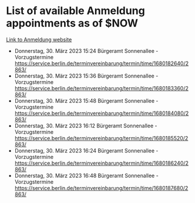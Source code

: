 # List of available Anmeldung appointments as of $NOW
[Link to Anmeldung website](https://service.berlin.de/terminvereinbarung/termin/tag.php?termin=1&anliegen[]=120686&dienstleisterlist=122210,122217,327316,122219,327312,122227,327314,122231,327346,122243,327348,122254,122252,329742,122260,329745,122262,329748,122271,327278,122273,327274,122277,327276,330436,122280,327294,122282,327290,122284,327292,122291,327270,122285,327266,122286,327264,122296,327268,150230,329760,122297,327286,122294,327284,122312,329763,122314,329775,122304,327330,122311,327334,122309,327332,317869,122281,327352,122279,329772,122283,122276,327324,122274,327326,122267,329766,122246,327318,122251,327320,122257,327322,122208,327298,122226,327300&herkunft=http%3A%2F%2Fservice.berlin.de%2Fdienstleistung%2F120686%2F)
- Donnerstag, 30. März 2023 15:24 Bürgeramt Sonnenallee - Vorzugstermine https://service.berlin.de/terminvereinbarung/termin/time/1680182640/2863/
- Donnerstag, 30. März 2023 15:36 Bürgeramt Sonnenallee - Vorzugstermine https://service.berlin.de/terminvereinbarung/termin/time/1680183360/2863/
- Donnerstag, 30. März 2023 15:48 Bürgeramt Sonnenallee - Vorzugstermine https://service.berlin.de/terminvereinbarung/termin/time/1680184080/2863/
- Donnerstag, 30. März 2023 16:12 Bürgeramt Sonnenallee - Vorzugstermine https://service.berlin.de/terminvereinbarung/termin/time/1680185520/2863/
- Donnerstag, 30. März 2023 16:24 Bürgeramt Sonnenallee - Vorzugstermine https://service.berlin.de/terminvereinbarung/termin/time/1680186240/2863/
- Donnerstag, 30. März 2023 16:48 Bürgeramt Sonnenallee - Vorzugstermine https://service.berlin.de/terminvereinbarung/termin/time/1680187680/2863/
